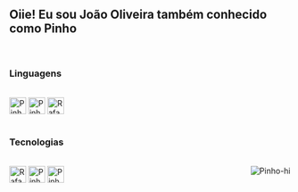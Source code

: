 <h2>Oiie! Eu sou João Oliveira também conhecido como Pinho</h2>
<br>
<div><h3>Linguagens</h3><br> 
  <img align="center" alt="Pinho-Js" height="30" width="30" src="https://media.discordapp.net/attachments/826844594464489494/856217386066509834/1200px-Unofficial_JavaScript_logo_2.png?width=499&height=499" style="max-width:100%;">
  <img align="center" alt="Pinho-HTML" height="30" width="30" src="https://media.discordapp.net/attachments/826844594464489494/856217594452770846/1200px-HTML5_logo_and_wordmark.png?width=499&height=499" style="max-width:100%;">
  <img align="center" alt="Rafa-CSS" height="30" width="30" src="https://media.discordapp.net/attachments/826844594464489494/856217772421677066/1200px-CSS3_logo_and_wordmark.png?width=354&height=500" style="max-width:100%;">
</div>

<br>
<div><h3>Tecnologias</h3><br>
  <img align="center" alt="Rafa-NodeJs" height="30" width="30" src="https://media.discordapp.net/attachments/826844594464489494/856218642379046962/nodejs-original-wordmark.png" style="max-width:100%;">
  <img align="center" alt="Pinho-Firebase" height="30" width="30" src="https://media.discordapp.net/attachments/826844594464489494/856218023932067880/touchicon-180.png" style="max-width:100%;">
  <img align="center" alt="Pinho-EJS" height="30" width="30" src="https://media.discordapp.net/attachments/826844594464489494/856218212571414568/68747470733a2f2f616c7465726e6174697665746f6170702e636f6d2f77702d636f6e74656e742f75706c6f6164732f3230.png" style="max-width:100%;">
  <img align="right" alt="Pinho-hi" src="https://images-ext-2.discordapp.net/external/6_7H35knTabwKW3dVqjkSkux56f7YXL4xEddmVqFrUA/https/media.discordapp.net/attachments/826844594464489494/856202666336845824/Opa.gif?width=499&height=499" style="max-width:128px;">
</div>
